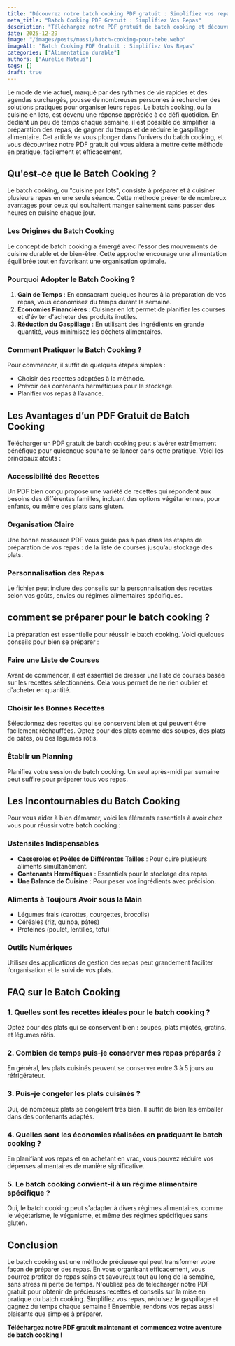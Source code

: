 ```yaml
---
title: "Découvrez notre batch cooking PDF gratuit : Simplifiez vos repas !"
meta_title: "Batch Cooking PDF Gratuit : Simplifiez Vos Repas"
description: "Téléchargez notre PDF gratuit de batch cooking et découvrez comment planifier, cuisiner et stocker vos repas pour gagner du temps !"
date: 2025-12-29
image: "/images/posts/mass1/batch-cooking-pour-bebe.webp"
imageAlt: "Batch Cooking PDF Gratuit : Simplifiez Vos Repas"
categories: ["Alimentation durable"]
authors: ["Aurelie Mateus"]
tags: []
draft: true
---
```


Le mode de vie actuel, marqué par des rythmes de vie rapides et des agendas surchargés, pousse de nombreuses personnes à rechercher des solutions pratiques pour organiser leurs repas. Le batch cooking, ou la cuisine en lots, est devenu une réponse appréciée à ce défi quotidien. En dédiant un peu de temps chaque semaine, il est possible de simplifier la préparation des repas, de gagner du temps et de réduire le gaspillage alimentaire. Cet article va vous plonger dans l'univers du batch cooking, et vous découvrirez notre PDF gratuit qui vous aidera à mettre cette méthode en pratique, facilement et efficacement.

## Qu'est-ce que le Batch Cooking ?

Le batch cooking, ou "cuisine par lots", consiste à préparer et à cuisiner plusieurs repas en une seule séance. Cette méthode présente de nombreux avantages pour ceux qui souhaitent manger sainement sans passer des heures en cuisine chaque jour.

### Les Origines du Batch Cooking

Le concept de batch cooking a émergé avec l'essor des mouvements de cuisine durable et de bien-être. Cette approche encourage une alimentation équilibrée tout en favorisant une organisation optimale.

### Pourquoi Adopter le Batch Cooking ?

1. **Gain de Temps** : En consacrant quelques heures à la préparation de vos repas, vous économisez du temps durant la semaine.
2. **Économies Financières** : Cuisiner en lot permet de planifier les courses et d'éviter d'acheter des produits inutiles.
3. **Réduction du Gaspillage** : En utilisant des ingrédients en grande quantité, vous minimisez les déchets alimentaires.

### Comment Pratiquer le Batch Cooking ?

Pour commencer, il suffit de quelques étapes simples :
- Choisir des recettes adaptées à la méthode.
- Prévoir des contenants hermétiques pour le stockage.
- Planifier vos repas à l’avance.

## Les Avantages d’un PDF Gratuit de Batch Cooking

Télécharger un PDF gratuit de batch cooking peut s'avérer extrêmement bénéfique pour quiconque souhaite se lancer dans cette pratique. Voici les principaux atouts :

### Accessibilité des Recettes

Un PDF bien conçu propose une variété de recettes qui répondent aux besoins des différentes familles, incluant des options végétariennes, pour enfants, ou même des plats sans gluten.

### Organisation Claire

Une bonne ressource PDF vous guide pas à pas dans les étapes de préparation de vos repas : de la liste de courses jusqu’au stockage des plats.

### Personnalisation des Repas

Le fichier peut inclure des conseils sur la personnalisation des recettes selon vos goûts, envies ou régimes alimentaires spécifiques.

## comment se préparer pour le batch cooking ?

La préparation est essentielle pour réussir le batch cooking. Voici quelques conseils pour bien se préparer :

### Faire une Liste de Courses

Avant de commencer, il est essentiel de dresser une liste de courses basée sur les recettes sélectionnées. Cela vous permet de ne rien oublier et d'acheter en quantité.

### Choisir les Bonnes Recettes

Sélectionnez des recettes qui se conservent bien et qui peuvent être facilement réchauffées. Optez pour des plats comme des soupes, des plats de pâtes, ou des légumes rôtis.

### Établir un Planning

Planifiez votre session de batch cooking. Un seul après-midi par semaine peut suffire pour préparer tous vos repas.

## Les Incontournables du Batch Cooking

Pour vous aider à bien démarrer, voici les éléments essentiels à avoir chez vous pour réussir votre batch cooking :

### Ustensiles Indispensables

- **Casseroles et Poêles de Différentes Tailles** : Pour cuire plusieurs aliments simultanément.
- **Contenants Hermétiques** : Essentiels pour le stockage des repas.
- **Une Balance de Cuisine** : Pour peser vos ingrédients avec précision.

### Aliments à Toujours Avoir sous la Main

- Légumes frais (carottes, courgettes, brocolis)
- Céréales (riz, quinoa, pâtes)
- Protéines (poulet, lentilles, tofu)

### Outils Numériques

Utiliser des applications de gestion des repas peut grandement faciliter l’organisation et le suivi de vos plats.

## FAQ sur le Batch Cooking

### 1. Quelles sont les recettes idéales pour le batch cooking ?

Optez pour des plats qui se conservent bien : soupes, plats mijotés, gratins, et légumes rôtis.

### 2. Combien de temps puis-je conserver mes repas préparés ?

En général, les plats cuisinés peuvent se conserver entre 3 à 5 jours au réfrigérateur.

### 3. Puis-je congeler les plats cuisinés ?

Oui, de nombreux plats se congèlent très bien. Il suffit de bien les emballer dans des contenants adaptés.

### 4. Quelles sont les économies réalisées en pratiquant le batch cooking ?

En planifiant vos repas et en achetant en vrac, vous pouvez réduire vos dépenses alimentaires de manière significative.

### 5. Le batch cooking convient-il à un régime alimentaire spécifique ?

Oui, le batch cooking peut s'adapter à divers régimes alimentaires, comme le végétarisme, le véganisme, et même des régimes spécifiques sans gluten.

## Conclusion

Le batch cooking est une méthode précieuse qui peut transformer votre façon de préparer des repas. En vous organisant efficacement, vous pourrez profiter de repas sains et savoureux tout au long de la semaine, sans stress ni perte de temps. N'oubliez pas de télécharger notre PDF gratuit pour obtenir de précieuses recettes et conseils sur la mise en pratique du batch cooking. Simplifiez vos repas, réduisez le gaspillage et gagnez du temps chaque semaine ! Ensemble, rendons vos repas aussi plaisants que simples à préparer.

**Téléchargez notre PDF gratuit maintenant et commencez votre aventure de batch cooking !**


